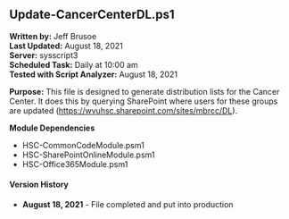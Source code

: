 ## Update-CancerCenterDL.ps1

**Written by:** Jeff Brusoe<br>
**Last Updated:** August 18, 2021<br>
**Server:** sysscript3<br>
**Scheduled Task:** Daily at 10:00 am<br>
**Tested with Script Analyzer:** August 18, 2021

**Purpose:** This file is designed to generate distribution lists for the Cancer Center. It does this by querying SharePoint where users for these groups are updated (https://wvuhsc.sharepoint.com/sites/mbrcc/DL).

**Module Dependencies**<br>
* HSC-CommonCodeModule.psm1
* HSC-SharePointOnlineModule.psm1
* HSC-Office365Module.psm1

#### Version History
* **August 18, 2021** - File completed and put into production
